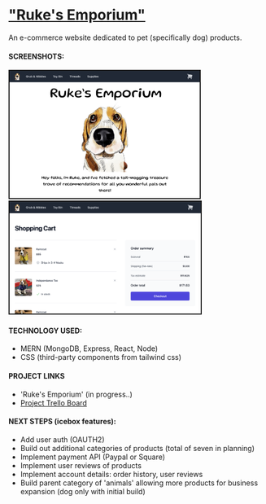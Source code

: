 <h1><u>"Ruke's Emporium"</u></h1>

An e-commerce website dedicated to pet (specifically dog) products. 

<h4>SCREENSHOTS:</h4>
<img src='./planning/assets/imgs/home_page.png' height=250px border=2/>
<img src='./planning/assets/imgs/shopping_cart.png' height=220px border=2/>

<h4>TECHNOLOGY USED:</h4>

* MERN (MongoDB, Express, React, Node)
* CSS (third-party components from tailwind css)

<h4>PROJECT LINKS</h4>

* 'Ruke's Emporium' (in progress..)
*  <a href="https://trello.com/b/srZW5XYY/p3-planning">Project Trello Board</a>



<h4>NEXT STEPS (icebox features):</h4>

* Add user auth (OAUTH2)
* Build out additional categories of products (total of seven in planning)
* Implement payment API (Paypal or Square)
* Implement user reviews of products
* Implement account details: order history, user reviews
* Build parent category of 'animals' allowing more products for business expansion (dog only with initial build)
